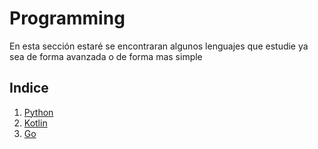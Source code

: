 # Programming

En esta sección estaré se encontraran algunos lenguajes que estudie ya sea de forma avanzada o de forma mas simple

## Indice

1. [Python](./Python/README.md)
2. [Kotlin](./Kotlin/README.md)
3. [Go](./Go/README.md)
